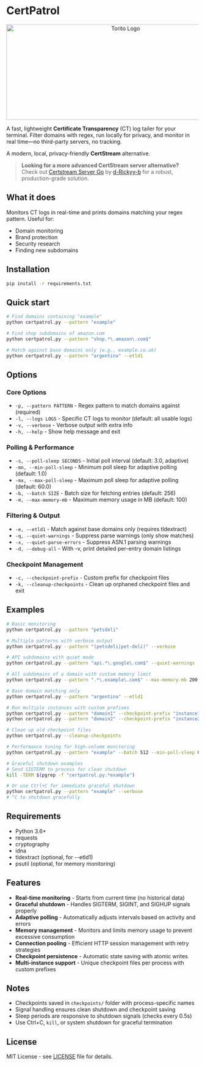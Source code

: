 # CertPatrol

<p align="center">
  <img width="609" height="250" alt="Torito Logo" src="https://torito.io/toritocertpatrol.png">
</p>

A fast, lightweight **Certificate Transparency** (CT) log tailer for your terminal. Filter domains with regex, run locally for privacy, and monitor in real time—no third-party servers, no tracking.

A modern, local, privacy-friendly **CertStream** alternative.

> **Looking for a more advanced CertStream server alternative?**  
> Check out [Certstream Server Go](https://github.com/d-Rickyy-b/certstream-server-go) by [d-Rickyy-b](https://github.com/d-Rickyy-b) for a robust, production-grade solution.

## What it does

Monitors CT logs in real-time and prints domains matching your regex pattern. Useful for:
- Domain monitoring
- Brand protection
- Security research
- Finding new subdomains

## Installation

```bash
pip install -r requirements.txt
```

## Quick start

```bash
# Find domains containing "example"
python certpatrol.py --pattern "example"

# Find shop subdomains of amazon.com
python certpatrol.py --pattern "shop.*\.amazon\.com$"

# Match against base domains only (e.g., example.co.uk)
python certpatrol.py --pattern "argentina" --etld1
```

## Options

### Core Options
- `-p, --pattern PATTERN` - Regex pattern to match domains against (required)
- `-l, --logs LOGS` - Specific CT logs to monitor (default: all usable logs)
- `-v, --verbose` - Verbose output with extra info
- `-h, --help` - Show help message and exit

### Polling & Performance
- `-s, --poll-sleep SECONDS` - Initial poll interval (default: 3.0, adaptive)
- `-mn, --min-poll-sleep` - Minimum poll sleep for adaptive polling (default: 1.0)
- `-mx, --max-poll-sleep` - Maximum poll sleep for adaptive polling (default: 60.0)
- `-b, --batch SIZE` - Batch size for fetching entries (default: 256)
- `-m, --max-memory-mb` - Maximum memory usage in MB (default: 100)

### Filtering & Output
- `-e, --etld1` - Match against base domains only (requires tldextract)
- `-q, --quiet-warnings` - Suppress parse warnings (only show matches)
- `-x, --quiet-parse-errors` - Suppress ASN.1 parsing warnings
- `-d, --debug-all` - With -v, print detailed per-entry domain listings

### Checkpoint Management
- `-c, --checkpoint-prefix` - Custom prefix for checkpoint files
- `-k, --cleanup-checkpoints` - Clean up orphaned checkpoint files and exit

## Examples

```bash
# Basic monitoring
python certpatrol.py --pattern "petsdeli"

# Multiple patterns with verbose output
python certpatrol.py --pattern "(petsdeli|pet-deli)" --verbose

# API subdomains with quiet mode
python certpatrol.py --pattern "api.*\.google\.com$" --quiet-warnings

# All subdomains of a domain with custom memory limit
python certpatrol.py --pattern ".*\.example\.com$" --max-memory-mb 200

# Base domain matching only
python certpatrol.py --pattern "argentina" --etld1

# Run multiple instances with custom prefixes
python certpatrol.py --pattern "domain1" --checkpoint-prefix "instance1" &
python certpatrol.py --pattern "domain2" --checkpoint-prefix "instance2" &

# Clean up old checkpoint files
python certpatrol.py --cleanup-checkpoints

# Performance tuning for high-volume monitoring
python certpatrol.py --pattern "example" --batch 512 --min-poll-sleep 0.5 --max-poll-sleep 30

# Graceful shutdown examples
# Send SIGTERM to process for clean shutdown
kill -TERM $(pgrep -f "certpatrol.py.*example")

# Or use Ctrl+C for immediate graceful shutdown
python certpatrol.py --pattern "example" --verbose
# ^C to shutdown gracefully
```

## Requirements

- Python 3.6+
- requests
- cryptography
- idna
- tldextract (optional, for --etld1)
- psutil (optional, for memory monitoring)

## Features

- **Real-time monitoring** - Starts from current time (no historical data)
- **Graceful shutdown** - Handles SIGTERM, SIGINT, and SIGHUP signals properly
- **Adaptive polling** - Automatically adjusts intervals based on activity and errors
- **Memory management** - Monitors and limits memory usage to prevent excessive consumption
- **Connection pooling** - Efficient HTTP session management with retry strategies
- **Checkpoint persistence** - Automatic state saving with atomic writes
- **Multi-instance support** - Unique checkpoint files per process with custom prefixes

## Notes

- Checkpoints saved in `checkpoints/` folder with process-specific names
- Signal handling ensures clean shutdown and checkpoint saving
- Sleep periods are responsive to shutdown signals (checks every 0.5s)
- Use Ctrl+C, `kill`, or system shutdown for graceful termination

## License

MIT License - see [LICENSE](LICENSE) file for details.
